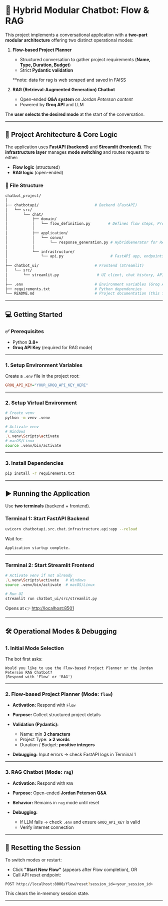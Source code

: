 # 🤖 Hybrid Modular Chatbot: Flow & RAG

This project implements a conversational application with a **two-part modular architecture** offering two distinct operational modes:

1. **Flow-based Project Planner**

   * Structured conversation to gather project requirements (**Name, Type, Duration, Budget**)
   * Strict **Pydantic validation**

   **note: data for rag is web scraped and saved in FAISS

2. **RAG (Retrieval-Augmented Generation) Chatbot**

   * Open-ended **Q&A system** on *Jordan Peterson content*
   * Powered by **Groq API** and LLM

The **user selects the desired mode** at the start of the conversation.

---

## 🚀 Project Architecture & Core Logic

The application uses **FastAPI (backend)** and **Streamlit (frontend)**.
The **infrastructure layer** manages **mode switching** and routes requests to either:

* **Flow logic** (structured)
* **RAG logic** (open-ended)

### 📂 File Structure

```bash
chatbot_project/
│
├── chatbotapi/                         # Backend (FastAPI)
│   └── src/
│       └── chat/
│           ├── domain/
│           │   └── flow_definition.py        # Defines flow steps, ProjectData, Pydantic rules
│           │
│           ├── application/
│           │   └── convo/
│           │       └── response_generation.py # HybridGenerator for RAG/LLM
│           │
│           └── infrastructure/
│               └── api.py                     # FastAPI app, endpoints, session management, mode switching
│
├── chatbot_ui/                         # Frontend (Streamlit)
│   └── src/
│       └── streamlit.py                 # UI client, chat history, API calls, mode tracking
│
├── .env                                # Environment variables (Groq API Key required)
├── requirements.txt                    # Python dependencies
└── README.md                           # Project documentation (this file)
```

---

## 💻 Getting Started

### ✅ Prerequisites

* Python **3.8+**
* **Groq API Key** (required for RAG mode)

---

### 1. Setup Environment Variables

Create a `.env` file in the project root:

```ini
GROQ_API_KEY="YOUR_GROQ_API_KEY_HERE"
```

---

### 2. Setup Virtual Environment

```bash
# Create venv
python -m venv .venv

# Activate venv
# Windows
.\.venv\Scripts\activate
# macOS/Linux
source .venv/bin/activate
```

---

### 3. Install Dependencies

```bash
pip install -r requirements.txt
```

---

## ▶️ Running the Application

Use **two terminals** (backend + frontend).

### Terminal 1: Start FastAPI Backend

```bash
uvicorn chatbotapi.src.chat.infrastructure.api:app --reload
```

Wait for:

```
Application startup complete.
```

---

### Terminal 2: Start Streamlit Frontend

```bash
# Activate venv if not already
.\.venv\Scripts\activate   # Windows
source .venv/bin/activate  # macOS/Linux

# Run UI
streamlit run chatbot_ui/src/streamlit.py
```

Opens at 👉 [http://localhost:8501](http://localhost:8501)

---

## 🛠️ Operational Modes & Debugging

### 1. Initial Mode Selection

The bot first asks:

```
Would you like to use the Flow-based Project Planner or the Jordan Peterson RAG Chatbot?
(Respond with 'Flow' or 'RAG')
```

---

### 2. Flow-based Project Planner (Mode: `flow`)

* **Activation:** Respond with `Flow`
* **Purpose:** Collect structured project details
* **Validation (Pydantic):**

  * Name: min **3 characters**
  * Project Type: **≥ 2 words**
  * Duration / Budget: **positive integers**
* **Debugging:** Input errors → check FastAPI logs in Terminal 1

---

### 3. RAG Chatbot (Mode: `rag`)

* **Activation:** Respond with `RAG`
* **Purpose:** Open-ended **Jordan Peterson Q&A**
* **Behavior:** Remains in `rag` mode until reset
* **Debugging:**

  * If LLM fails → check `.env` and ensure `GROQ_API_KEY` is valid
  * Verify internet connection

---

## 🔄 Resetting the Session

To switch modes or restart:

* Click **"Start New Flow"** (appears after Flow completion), OR
* Call API reset endpoint:

```bash
POST http://localhost:8000/flow/reset?session_id=<your_session_id>
```

This clears the in-memory session state.

---
